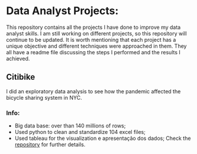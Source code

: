 # Data Analyst Projects:

This repository contains all the projects I have done to improve my data analyst skills. 
I am still working on different projects, so this repository will continue to be updated. 
It is worth mentioning that each project has a unique objective and different techniques were approached in them. They all have a readme file discussing the steps I performed and the results I achieved.


## Citibike
 I did an exploratory data analysis to see how the pandemic affected the bicycle sharing system in NYC.
 
 ### Info:
 - Big data base: over than 140 millions of rows;
 - Used python to clean and standardize 104 excel files;
 - Used tableau for the visualization e apresentação dos dados;
Check the [repository](https://github.com/cosfer2804/Projects-Repository/tree/main/CitiBike) for further details.
